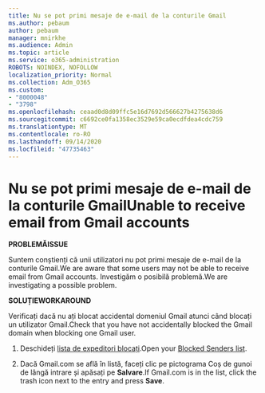 ```yaml
---
title: Nu se pot primi mesaje de e-mail de la conturile Gmail
ms.author: pebaum
author: pebaum
manager: mnirkhe
ms.audience: Admin
ms.topic: article
ms.service: o365-administration
ROBOTS: NOINDEX, NOFOLLOW
localization_priority: Normal
ms.collection: Adm_O365
ms.custom:
- "8000048"
- "3798"
ms.openlocfilehash: ceaad0d8d09ffc5e16d7692d566627b4275638d6
ms.sourcegitcommit: c6692ce0fa1358ec3529e59ca0ecdfdea4cdc759
ms.translationtype: MT
ms.contentlocale: ro-RO
ms.lasthandoff: 09/14/2020
ms.locfileid: "47735463"
---
```

# <a name="unable-to-receive-email-from-gmail-accounts"></a><span data-ttu-id="54b4e-102">Nu se pot primi mesaje de e-mail de la conturile Gmail</span><span class="sxs-lookup"><span data-stu-id="54b4e-102">Unable to receive email from Gmail accounts</span></span>

<span data-ttu-id="54b4e-103">**PROBLEMĂ**</span><span class="sxs-lookup"><span data-stu-id="54b4e-103">**ISSUE**</span></span>

<span data-ttu-id="54b4e-104">Suntem conștienți că unii utilizatori nu pot primi mesaje de e-mail de la conturile Gmail.</span><span class="sxs-lookup"><span data-stu-id="54b4e-104">We are aware that some users may not be able to receive email from Gmail accounts.</span></span> <span data-ttu-id="54b4e-105">Investigăm o posibilă problemă.</span><span class="sxs-lookup"><span data-stu-id="54b4e-105">We are investigating a possible problem.</span></span>

<span data-ttu-id="54b4e-106">**SOLUȚIE**</span><span class="sxs-lookup"><span data-stu-id="54b4e-106">**WORKAROUND**</span></span>

<span data-ttu-id="54b4e-107">Verificați dacă nu ați blocat accidental domeniul Gmail atunci când blocați un utilizator Gmail.</span><span class="sxs-lookup"><span data-stu-id="54b4e-107">Check that you have not accidentally blocked the Gmail domain when blocking one Gmail user.</span></span>

1. <span data-ttu-id="54b4e-108">Deschideți [lista de expeditori blocați](https://go.microsoft.com/fwlink/?linkid=2121010).</span><span class="sxs-lookup"><span data-stu-id="54b4e-108">Open your [Blocked Senders list](https://go.microsoft.com/fwlink/?linkid=2121010).</span></span>

2. <span data-ttu-id="54b4e-109">Dacă Gmail.com se află în listă, faceți clic pe pictograma Coș de gunoi de lângă intrare și apăsați pe **Salvare**.</span><span class="sxs-lookup"><span data-stu-id="54b4e-109">If Gmail.com is in the list, click the trash icon next to the entry and press **Save**.</span></span>
